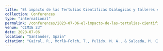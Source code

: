 ```yaml
---
title: "El impacto de las Tertulias Científicas Dialógicas y talleres científicos en una prisión catalana"
collection: Conferences
type: "international"
permalink: /conferences/2023-07-06-el-impacto-de-las-tertulias-cientificas-dialogicas-y-talleres-cientificos-en-una-prision-catalana
venue: "CIMIE 23"
date: 2023-07-06
location: "Santander, Spain"
citation: "Gairal, R., Morlà-Folch, T., Pulido, M. Á., & Salceda, M. (2023). CIMIE. El impacto de las Tertulias Científicas Dialógicas y talleres científicos en una prisión catalana. (6-7 july, Santander)"
---
```

